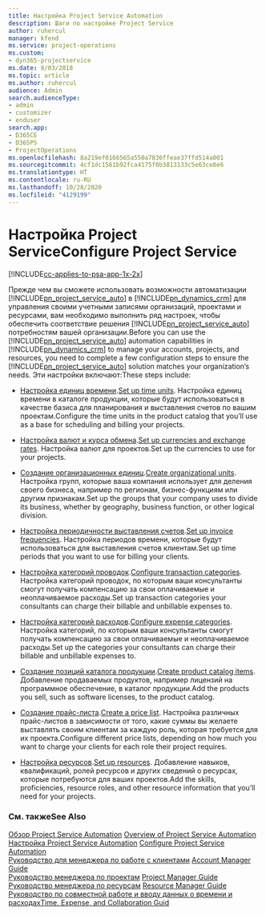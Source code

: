 ```yaml
---
title: Настройка Project Service Automation
description: Шаги по настройке Project Service
author: ruhercul
manager: kfend
ms.service: project-operations
ms.custom:
- dyn365-projectservice
ms.date: 8/03/2018
ms.topic: article
ms.author: ruhercul
audience: Admin
search.audienceType:
- admin
- customizer
- enduser
search.app:
- D365CE
- D365PS
- ProjectOperations
ms.openlocfilehash: 8a219ef0166565a550a7836ffeae37ffd514a001
ms.sourcegitcommit: 4cf1dc1561b92fca4175f0b3813133c5e63ce8e6
ms.translationtype: HT
ms.contentlocale: ru-RU
ms.lasthandoff: 10/28/2020
ms.locfileid: "4129199"
---
```

# <a name="configure-project-service"></a><span data-ttu-id="db0d4-103">Настройка Project Service</span><span class="sxs-lookup"><span data-stu-id="db0d4-103">Configure Project Service</span></span>

[!INCLUDE[cc-applies-to-psa-app-1x-2x](../includes/cc-applies-to-psa-app-1x-2x.md)]

<span data-ttu-id="db0d4-104">Прежде чем вы сможете использовать возможности автоматизации [!INCLUDE[pn_project_service_auto](../includes/pn-project-service-auto.md)] в [!INCLUDE[pn_dynamics_crm](../includes/pn-dynamics-crm.md)] для управления своими учетными записями организаций, проектами и ресурсами, вам необходимо выполнить ряд настроек, чтобы обеспечить соответствие решения [!INCLUDE[pn_project_service_auto](../includes/pn-project-service-auto.md)] потребностям вашей организации.</span><span class="sxs-lookup"><span data-stu-id="db0d4-104">Before you can use the [!INCLUDE[pn_project_service_auto](../includes/pn-project-service-auto.md)] automation capabilities in [!INCLUDE[pn_dynamics_crm](../includes/pn-dynamics-crm.md)] to manage your accounts, projects, and resources, you need to complete a few configuration steps to ensure the [!INCLUDE[pn_project_service_auto](../includes/pn-project-service-auto.md)] solution matches your organization’s needs.</span></span> <span data-ttu-id="db0d4-105">Эти настройки включают:</span><span class="sxs-lookup"><span data-stu-id="db0d4-105">These steps include:</span></span>  
  
-   <span data-ttu-id="db0d4-106">[Настройка единиц времени](../psa/set-up-time-units.md).</span><span class="sxs-lookup"><span data-stu-id="db0d4-106">[Set up time units](../psa/set-up-time-units.md).</span></span> <span data-ttu-id="db0d4-107">Настройка единиц времени в каталоге продукции, которые будут использоваться в качестве базиса для планирования и выставления счетов по вашим проектам.</span><span class="sxs-lookup"><span data-stu-id="db0d4-107">Configure the time units in the product catalog that you’ll use as a base for scheduling and billing your projects.</span></span>  
  
-   <span data-ttu-id="db0d4-108">[Настройка валют и курса обмена](../psa/set-up-currencies-exchange-rates.md).</span><span class="sxs-lookup"><span data-stu-id="db0d4-108">[Set up currencies and exchange rates](../psa/set-up-currencies-exchange-rates.md).</span></span> <span data-ttu-id="db0d4-109">Настройка валют для проектов.</span><span class="sxs-lookup"><span data-stu-id="db0d4-109">Set up the currencies to use for your projects.</span></span>  
  
-   <span data-ttu-id="db0d4-110">[Создание организационных единиц](../psa/create-organizational-units.md).</span><span class="sxs-lookup"><span data-stu-id="db0d4-110">[Create organizational units](../psa/create-organizational-units.md).</span></span> <span data-ttu-id="db0d4-111">Настройка групп, которые ваша компания использует для деления своего бизнеса, например по регионам, бизнес-функциям или другим признакам.</span><span class="sxs-lookup"><span data-stu-id="db0d4-111">Set up the groups that your company uses to divide its business, whether by geography, business function, or other logical division.</span></span>  
  
-   <span data-ttu-id="db0d4-112">[Настройка периодичности выставления счетов](../psa/set-up-invoice-frequencies.md).</span><span class="sxs-lookup"><span data-stu-id="db0d4-112">[Set up invoice frequencies](../psa/set-up-invoice-frequencies.md).</span></span> <span data-ttu-id="db0d4-113">Настройка периодов времени, которые будут использоваться для выставления счетов клиентам.</span><span class="sxs-lookup"><span data-stu-id="db0d4-113">Set up time periods that you want to use for billing your clients.</span></span>  
  
-   <span data-ttu-id="db0d4-114">[Настройка категорий проводок](../psa/configure-transaction-categories.md).</span><span class="sxs-lookup"><span data-stu-id="db0d4-114">[Configure transaction categories](../psa/configure-transaction-categories.md).</span></span> <span data-ttu-id="db0d4-115">Настройка категорий проводок, по которым ваши консультанты смогут получать компенсацию за свои оплачиваемые и неоплачиваемое расходы.</span><span class="sxs-lookup"><span data-stu-id="db0d4-115">Set up transaction categories your consultants can charge their billable and unbillable expenses to.</span></span>  
  
-   <span data-ttu-id="db0d4-116">[Настройка категорий расходов](../psa/configure-expense-categories.md).</span><span class="sxs-lookup"><span data-stu-id="db0d4-116">[Configure expense categories](../psa/configure-expense-categories.md).</span></span> <span data-ttu-id="db0d4-117">Настройка категорий, по которым ваши консультанты смогут получать компенсацию за свои оплачиваемые и неоплачиваемое расходы.</span><span class="sxs-lookup"><span data-stu-id="db0d4-117">Set up the categories your consultants can charge their billable and unbillable expenses to.</span></span>  
  
-   <span data-ttu-id="db0d4-118">[Создание позиций каталога продукции](../psa/create-product-catalog-items.md).</span><span class="sxs-lookup"><span data-stu-id="db0d4-118">[Create product catalog items](../psa/create-product-catalog-items.md).</span></span> <span data-ttu-id="db0d4-119">Добавление продаваемых продуктов, например лицензий на программное обеспечение, в каталог продукции.</span><span class="sxs-lookup"><span data-stu-id="db0d4-119">Add the products you sell, such as software licenses, to the product catalog.</span></span>  
  
-   <span data-ttu-id="db0d4-120">[Создание прайс-листа](../psa/create-price-list.md).</span><span class="sxs-lookup"><span data-stu-id="db0d4-120">[Create a price list](../psa/create-price-list.md).</span></span> <span data-ttu-id="db0d4-121">Настройка различных прайс-листов в зависимости от того, какие суммы вы желаете выставлять своим клиентам за каждую роль, которая требуется для их проекта.</span><span class="sxs-lookup"><span data-stu-id="db0d4-121">Configure different price lists, depending on how much you want to charge your clients for each role their project requires.</span></span>  
  
-   <span data-ttu-id="db0d4-122">[Настройка ресурсов](../psa/set-up-resources.md).</span><span class="sxs-lookup"><span data-stu-id="db0d4-122">[Set up resources](../psa/set-up-resources.md).</span></span> <span data-ttu-id="db0d4-123">Добавление навыков, квалификаций, ролей ресурсов и других сведений о ресурсах, которые потребуются для ваших проектов.</span><span class="sxs-lookup"><span data-stu-id="db0d4-123">Add the skills, proficiencies, resource roles, and other resource information that you’ll need for your projects.</span></span>  
  
### <a name="see-also"></a><span data-ttu-id="db0d4-124">См. также</span><span class="sxs-lookup"><span data-stu-id="db0d4-124">See Also</span></span>  
 <span data-ttu-id="db0d4-125">[Обзор Project Service Automation](../psa/overview.md) </span><span class="sxs-lookup"><span data-stu-id="db0d4-125">[Overview of Project Service Automation](../psa/overview.md) </span></span>  
 <span data-ttu-id="db0d4-126">[Настройка Project Service Automation](../psa/configure.md) </span><span class="sxs-lookup"><span data-stu-id="db0d4-126">[Configure Project Service Automation](../psa/configure.md) </span></span>  
 <span data-ttu-id="db0d4-127">[Руководство для менеджера по работе с клиентами](../psa/account-manager-guide.md) </span><span class="sxs-lookup"><span data-stu-id="db0d4-127">[Account Manager Guide](../psa/account-manager-guide.md) </span></span>  
 <span data-ttu-id="db0d4-128">[Руководство менеджера по проектам](../psa/project-manager-guide.md) </span><span class="sxs-lookup"><span data-stu-id="db0d4-128">[Project Manager Guide](../psa/project-manager-guide.md) </span></span>  
 <span data-ttu-id="db0d4-129">[Руководство менеджера по ресурсам](../psa/resource-manager-guide.md) </span><span class="sxs-lookup"><span data-stu-id="db0d4-129">[Resource Manager Guide](../psa/resource-manager-guide.md) </span></span>  
 [<span data-ttu-id="db0d4-130">Руководство по совместной работе и вводу данных о времени и расходах</span><span class="sxs-lookup"><span data-stu-id="db0d4-130">Time, Expense, and Collaboration Guid</span></span>](../psa/time-expense-collaboration-guide.md)
